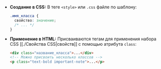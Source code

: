 *   **Создание в CSS:** В теге `<style>` или `.css` файле по шаблону:
    ```css
    .имя_класса {
      свойство: значение;
      /* ... */
    }
    ```
*   **Применение в HTML:** Присваиваются тегам для применения набора CSS [[./Свойства CSS|свойств]] с помощью атрибута `class`:
    ```html
    <div class="название_класса">...</div>
    <!-- Можно присвоить несколько классов -->
    <p class="text-bold important-note">...</p>
    ```